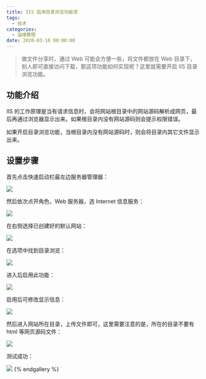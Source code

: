 ```yaml
---
title: IIS 启用目录浏览功能项
tags:
  - 技术
categories:
  - 运维教程
date: 2020-03-16 00:00:00
---
```


> 做文件分享时，通过 Web 可能会方便一些，将文件都放在 Web 目录下，别人即可直接访问下载，那这项功能如何实现呢？这里就需要开启 IIS 目录浏览功能。

<!-- more -->

## 功能介绍

IIS 的工作原理是当有请求信息时，会将网站根目录中的网站源码解析成网页，最后再通过浏览器显示出来。如果根目录内没有网站源码则会提示权限错误。

如果开启目录浏览功能，当根目录内没有网站源码时，则会将目录内其它文件显示出来。

## 设置步骤

首先点击快速启动栏最左边服务器管理器：

![](https://cdn.dusays.com/2020/03/201-1.jpg)

然后依次点开角色，Web 服务器，选 Internet 信息服务：

![](https://cdn.dusays.com/2020/03/201-2.jpg)

在右侧选择已创建好的默认网站：

![](https://cdn.dusays.com/2020/03/201-3.jpg)

在选项中找到目录浏览：

![](https://cdn.dusays.com/2020/03/201-4.jpg)

进入后启用此功能：

![](https://cdn.dusays.com/2020/03/201-5.jpg)

启用后可修改显示信息：

![](https://cdn.dusays.com/2020/03/201-6.jpg)

然后进入网站所在目录，上传文件即可，这里需要注意的是，所在的目录不要有 html 等网页源码文件：

![](https://cdn.dusays.com/2020/03/201-7.jpg)

测试成功：

![](https://cdn.dusays.com/2020/03/201-8.jpg)
{% endgallery %}